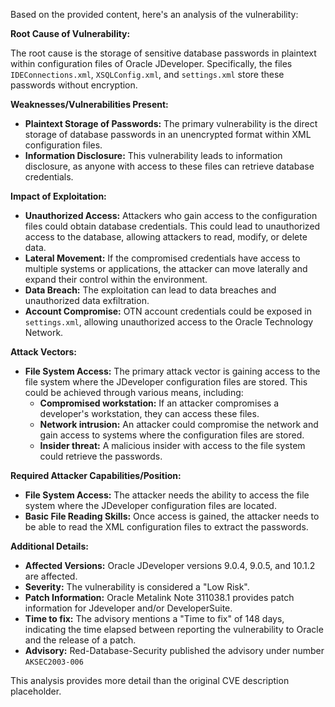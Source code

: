 Based on the provided content, here's an analysis of the vulnerability:

**Root Cause of Vulnerability:**

The root cause is the storage of sensitive database passwords in plaintext within configuration files of Oracle JDeveloper. Specifically, the files `IDEConnections.xml`, `XSQLConfig.xml`, and `settings.xml` store these passwords without encryption.

**Weaknesses/Vulnerabilities Present:**

- **Plaintext Storage of Passwords:** The primary vulnerability is the direct storage of database passwords in an unencrypted format within XML configuration files.
- **Information Disclosure:** This vulnerability leads to information disclosure, as anyone with access to these files can retrieve database credentials.

**Impact of Exploitation:**

- **Unauthorized Access:** Attackers who gain access to the configuration files could obtain database credentials. This could lead to unauthorized access to the database, allowing attackers to read, modify, or delete data.
- **Lateral Movement:** If the compromised credentials have access to multiple systems or applications, the attacker can move laterally and expand their control within the environment.
- **Data Breach:** The exploitation can lead to data breaches and unauthorized data exfiltration.
- **Account Compromise:**  OTN account credentials could be exposed in `settings.xml`, allowing unauthorized access to the Oracle Technology Network.

**Attack Vectors:**

- **File System Access:** The primary attack vector is gaining access to the file system where the JDeveloper configuration files are stored. This could be achieved through various means, including:
  - **Compromised workstation:** If an attacker compromises a developer's workstation, they can access these files.
  - **Network intrusion:** An attacker could compromise the network and gain access to systems where the configuration files are stored.
  - **Insider threat:** A malicious insider with access to the file system could retrieve the passwords.

**Required Attacker Capabilities/Position:**

- **File System Access:** The attacker needs the ability to access the file system where the JDeveloper configuration files are located.
- **Basic File Reading Skills:** Once access is gained, the attacker needs to be able to read the XML configuration files to extract the passwords.

**Additional Details:**
- **Affected Versions:** Oracle JDeveloper versions 9.0.4, 9.0.5, and 10.1.2 are affected.
- **Severity:** The vulnerability is considered a "Low Risk".
- **Patch Information:** Oracle Metalink Note 311038.1 provides patch information for Jdeveloper and/or DeveloperSuite.
- **Time to fix:** The advisory mentions a "Time to fix" of 148 days, indicating the time elapsed between reporting the vulnerability to Oracle and the release of a patch.
- **Advisory:** Red-Database-Security published the advisory under number `AKSEC2003-006`

This analysis provides more detail than the original CVE description placeholder.